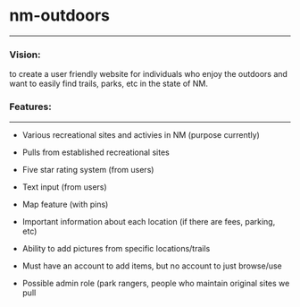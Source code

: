 # nm-outdoors
***
### Vision:
 
to create a user friendly website for individuals who enjoy the outdoors and want to easily find trails, parks, etc in the state of NM.


### Features:  
***
* Various recreational sites and activies in NM (purpose currently)

* Pulls from established recreational sites

* Five star rating system (from users)

* Text input (from users)

* Map feature (with pins)

* Important information about each location (if there are fees, parking, etc)

* Ability to add pictures from specific locations/trails

* Must have an account to add items, but no account to just browse/use

* Possible admin role (park rangers, people who maintain original sites we pull